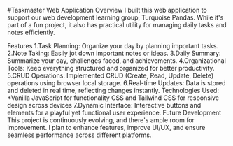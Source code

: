 #Taskmaster Web Application
Overview
I built this web application to support our web development learning group, Turquoise Pandas. While it's part of a fun project, it also has practical utility for managing daily tasks and notes efficiently.

Features
1.Task Planning: Organize your day by planning important tasks.
2.Note Taking: Easily jot down important notes or ideas.
3.Daily Summary: Summarize your day, challenges faced, and achievements.
4.Organizational Tools: Keep everything structured and organized for better productivity.
5.CRUD Operations: Implemented CRUD (Create, Read, Update, Delete) operations using browser local storage.
6.Real-time Updates: Data is stored and deleted in real time, reflecting changes instantly.
Technologies Used:
*Vanilla JavaScript for functionality
CSS and Tailwind CSS for responsive design across devices
7.Dynamic Interface: Interactive buttons and elements for a playful yet functional user experience.
Future Development
This project is continuously evolving, and there's ample room for improvement. I plan to enhance features, improve UI/UX, and ensure seamless performance across different platforms.

